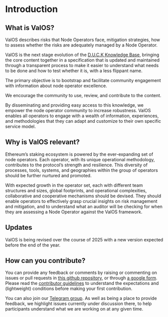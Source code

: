 # Introduction

## What is ValOS?

ValOS describes risks that Node Operators face, mitigation strategies, how to assess whether the risks are adequately managed by a Node Operator.

ValOS is the next stage evolution of the [D.U.C.K Knowledge Base](https://duck-initiative.gitbook.io/d.u.c.k.-knowledge-base),
bringing the core content together in a specification that is updated and maintained through a transparent process
to make it easier to understand what needs to be done and how to test whether it is, with a less flippant name.

The primary objective is to bootstrap and facilitate community engagement with information about node operator excellence.

We encourage the community to use, review, and contribute to the content.

By disseminating and providing easy access to this knowledge, we empower the node operator community to increase robustness.
ValOS enables all operators to engage with a wealth of information, experiences, and methodologies
that they can adapt and customize to their own specific service model.

## Why is ValOS relevant?

Ethereum’s staking ecosystem is powered by the ever-expanding set of node operators. Each operator, with its unique operational methodology, contributes to the protocol’s strength and resilience. This diversity of processes, tools, systems, and geographies within the group of operators should be further nurtured and promoted.

With expected growth in the operator set, each with different team structures and sizes, global footprints, and operational complexities, collaborative and cooperative mechanisms should be devised. They should enable operators to effectively grasp crucial insights on risk management and mitigation,
and to understand what an auditor will be checking for when they are assessing a Node Operator against the ValOS framework.

## Updates

ValOS is being revised over the course of 2025 with a new version expected before the end of the year.

## How can you contribute?

You can provide any feedback or comments by raising or commenting on issues or pull requests in
[this github repository](https://github.com/LionscraftTeam/DUCK-Knowledge-Base/), or through [a google form](https://forms.gle/RaUWtoKdNWivJb5R8).
Please read the [contributor guidelines](CONTRIBUTING.md) to understand the expectations and (lightweight) conditions before making your first contribution.

You can also join our [Telegram group](https://t.me/+ys5MxWs16T1jOWVi).
As well as being a place to provide feedback, we highlight issues currently under discussion there,
to help participants understand what we are working on at any given time.
